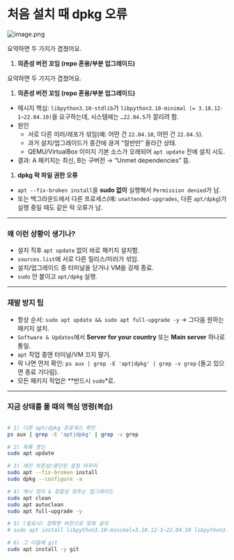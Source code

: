# 처음 설치 때 dpkg 오류

![image.png](../errors/image.png)

요약하면 두 가지가 겹쳤어요.

1. **의존성 버전 꼬임 (repo 혼용/부분 업그레이드)**

요약하면 두 가지가 겹쳤어요.

1. **의존성 버전 꼬임 (repo 혼용/부분 업그레이드)**
- 메시지 핵심: `libpython3.10-stdlib`가 `libpython3.10-minimal (= 3.10.12-1~22.04.10)`을 요구하는데, 시스템에는 `…22.04.5`가 깔리려 함.
- 원인
    - 서로 다른 미러/레포가 섞임(예: 어떤 건 `22.04.10`, 어떤 건 `22.04.5`).
    - 과거 설치/업그레이드가 중간에 끊겨 “절반만” 올라간 상태.
    - QEMU/VirtualBox 이미지 기본 소스가 오래되어 `apt update` 전에 설치 시도.
- 결과: A 패키지는 최신, B는 구버전 → “Unmet dependencies” 뜸.
1. **dpkg 락 파일 권한 오류**
- `apt --fix-broken install`을 **sudo 없이** 실행해서 `Permission denied`가 남.
- 또는 백그라운드에서 다른 프로세스(예: `unattended-upgrades`, 다른 `apt/dpkg`)가 실행 중일 때도 같은 락 오류가 남.

---

### 왜 이런 상황이 생기나?

- 설치 직후 `apt update` 없이 바로 패키지 설치함.
- `sources.list`에 서로 다른 릴리스/미러가 섞임.
- 설치/업그레이드 중 터미널을 닫거나 VM을 강제 종료.
- `sudo` 안 붙이고 `apt/dpkg` 실행.

---

### 재발 방지 팁

- 항상 순서: `sudo apt update && sudo apt full-upgrade -y` → 그다음 원하는 패키지 설치.
- `Software & Updates`에서 **Server for your country** 또는 **Main server** 하나로 통일.
- `apt` 작업 중엔 터미널/VM 끄지 말기.
- 락 나면 먼저 확인: `ps aux | grep -E 'apt|dpkg' | grep -v grep` (돌고 있으면 종료 기다림).
- 모든 패키지 작업은 **반드시 `sudo`*로.

---

### 지금 상태를 풀 때의 핵심 명령(복습)

```bash

# 1) 다른 apt/dpkg 프로세스 확인
ps aux | grep -E 'apt|dpkg' | grep -v grep

# 2) 목록 갱신
sudo apt update

# 3) 깨진 의존성/중단된 설정 마무리
sudo apt --fix-broken install
sudo dpkg --configure -a

# 4) 캐시 정리 & 정합성 맞추는 업그레이드
sudo apt clean
sudo apt autoclean
sudo apt full-upgrade -y

# 5) (필요시) 정확한 버전으로 맞춰 설치
# sudo apt install libpython3.10-minimal=3.10.12-1~22.04.10 libpython3.10-stdlib=3.10.12-1~22.04.10

# 6) 그 다음에 git
sudo apt install -y git

```